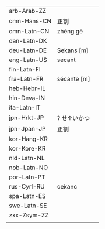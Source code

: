 | | | |
|-|-|-|
| arb-Arab-ZZ |  |  |
| cmn-Hans-CN | 正割 |  |
| cmn-Latn-CN | zhèng gē |  |
| dan-Latn-DK |  |  |
| deu-Latn-DE | Sekans [m] |  |
| eng-Latn-US | secant |  |
| fin-Latn-FI |  |  |
| fra-Latn-FR | sécante [m] |  |
| heb-Hebr-IL |  |  |
| hin-Deva-IN |  |  |
| ita-Latn-IT |  |  |
| jpn-Hrkt-JP | ? せ↑いかつ |  |
| jpn-Jpan-JP | 正割 |  |
| kor-Hang-KR |  |  |
| kor-Kore-KR |  |  |
| nld-Latn-NL |  |  |
| nob-Latn-NO |  |  |
| por-Latn-PT |  |  |
| rus-Cyrl-RU | се́канс |  |
| spa-Latn-ES |  |  |
| swe-Latn-SE |  |  |
| zxx-Zsym-ZZ |  |  |
|  |  |  |

